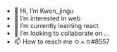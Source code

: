 - 👋 Hi, I’m Kwon_jingu
- 👀 I’m interested in web
- 🌱 I’m currently learning react
- 💞️ I’m looking to collaborate on ...
- 📫 How to reach me ㅇㅅㅇ#8557

<!---
wlsrn/wlsrn is a ✨ special ✨ repository because its `README.md` (this file) appears on your GitHub profile.
You can click the Preview link to take a look at your changes.
--->
